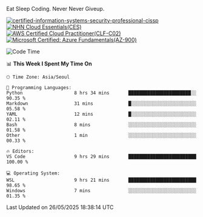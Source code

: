 Eat Sleep Coding.
Never Never Giveup.

[![certified-information-systems-security-professional-cissp](https://github.com/user-attachments/assets/d259884f-7f9a-4d80-a663-6968ead7464a)](https://www.credly.com/badges/f394a010-85a0-450b-9136-8043af01d71c/public_url)
[![NHN Cloud Essentials(CES)](https://github.com/user-attachments/assets/f405dcae-c923-424d-927f-e993bac10fa9)](https://www.nhncloud.com/kr/edu/certification/search)
[![AWS Certified Cloud Practitioner(CLF-C02)](https://github.com/user-attachments/assets/5199a6f5-42d5-4e70-b493-16c3fd42e691)](https://www.credly.com/badges/235e2b66-a782-4a21-ac77-ac4e42037113)
[![Microsoft Certified: Azure Fundamentals(AZ-900)](https://github.com/user-attachments/assets/7eb23f86-6311-42f9-83ab-166a25656710)](https://learn.microsoft.com/en-us/users/tiaz0128/credentials/ca6706271c8233ef)

<!--START_SECTION:waka-->
![Code Time](http://img.shields.io/badge/Code%20Time-4%2C181%20hrs%2025%20mins-blue)

📊 **This Week I Spent My Time On** 

```text
🕑︎ Time Zone: Asia/Seoul

💬 Programming Languages: 
Python                   8 hrs 34 mins       ███████████████████████░░   90.35 % 
Markdown                 31 mins             █░░░░░░░░░░░░░░░░░░░░░░░░   05.58 % 
YAML                     12 mins             █░░░░░░░░░░░░░░░░░░░░░░░░   02.11 % 
Bash                     8 mins              ░░░░░░░░░░░░░░░░░░░░░░░░░   01.58 % 
Other                    1 min               ░░░░░░░░░░░░░░░░░░░░░░░░░   00.33 % 

🔥 Editors: 
VS Code                  9 hrs 29 mins       █████████████████████████   100.00 % 

💻 Operating System: 
WSL                      9 hrs 21 mins       █████████████████████████   98.65 % 
Windows                  7 mins              ░░░░░░░░░░░░░░░░░░░░░░░░░   01.35 % 
```


 Last Updated on 26/05/2025 18:38:14 UTC
<!--END_SECTION:waka-->
